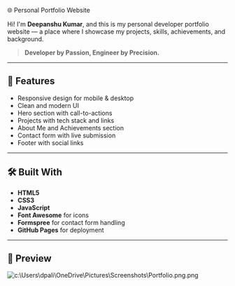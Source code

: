  🌐 Personal Portfolio Website

Hi! I'm **Deepanshu Kumar**, and this is my personal developer portfolio website — a place where I showcase my projects, skills, achievements, and background.

> **Developer by Passion, Engineer by Precision.**

---

## 🚀 Features

- Responsive design for mobile & desktop
- Clean and modern UI
- Hero section with call-to-actions
- Projects with tech stack and links
- About Me and Achievements section
- Contact form with live submission
- Footer with social links

---

## 🛠️ Built With

- **HTML5**
- **CSS3**
- **JavaScript**
- **Font Awesome** for icons
- **Formspree** for contact form handling
- **GitHub Pages** for deployment

---

## 📸 Preview

![c:\Users\dpali\OneDrive\Pictures\Screenshots\Portfolio.png.png](https://github.com/user-attachments/assets/9a08a642-a0b3-42ef-8735-4ccbb82a6008)




